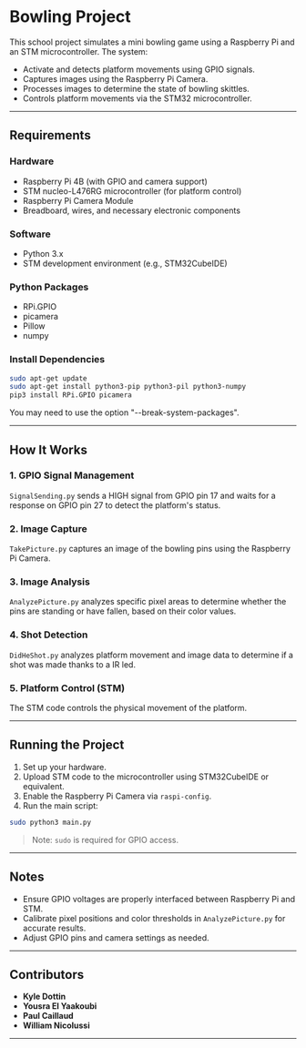 # Bowling Project

This school project simulates a mini bowling game using a Raspberry Pi and an STM microcontroller. The system:

- Activate and detects platform movements using GPIO signals.
- Captures images using the Raspberry Pi Camera.
- Processes images to determine the state of bowling skittles.
- Controls platform movements via the STM32 microcontroller.

---

## Requirements

### Hardware
- Raspberry Pi 4B (with GPIO and camera support)
- STM nucleo-L476RG microcontroller (for platform control)
- Raspberry Pi Camera Module
- Breadboard, wires, and necessary electronic components

### Software
- Python 3.x
- STM development environment (e.g., STM32CubeIDE)

### Python Packages
- RPi.GPIO
- picamera
- Pillow
- numpy

### Install Dependencies

```bash
sudo apt-get update
sudo apt-get install python3-pip python3-pil python3-numpy
pip3 install RPi.GPIO picamera
```
You may need to use the option "--break-system-packages".

---

## How It Works

### 1. GPIO Signal Management
`SignalSending.py` sends a HIGH signal from GPIO pin 17 and waits for a response on GPIO pin 27 to detect the platform's status.

### 2. Image Capture
`TakePicture.py` captures an image of the bowling pins using the Raspberry Pi Camera.

### 3. Image Analysis
`AnalyzePicture.py` analyzes specific pixel areas to determine whether the pins are standing or have fallen, based on their color values.

### 4. Shot Detection
`DidHeShot.py` analyzes platform movement and image data to determine if a shot was made thanks to a IR led.

### 5. Platform Control (STM)
The STM code controls the physical movement of the platform.

---

## Running the Project

1. Set up your hardware.
2. Upload STM code to the microcontroller using STM32CubeIDE or equivalent.
3. Enable the Raspberry Pi Camera via `raspi-config`.
4. Run the main script:

```bash
sudo python3 main.py
```

> Note: `sudo` is required for GPIO access.

---

## Notes

- Ensure GPIO voltages are properly interfaced between Raspberry Pi and STM.
- Calibrate pixel positions and color thresholds in `AnalyzePicture.py` for accurate results.
- Adjust GPIO pins and camera settings as needed.

---

## Contributors
- **Kyle Dottin** 
- **Yousra El Yaakoubi** 
- **Paul Caillaud** 
- **William Nicolussi**

---
